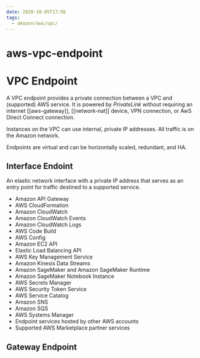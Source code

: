 ```yaml
---
date: 2020-10-05T17:56
tags:
  - amazon/aws/vpc/
---
```


# aws-vpc-endpoint
# VPC Endpoint


A VPC endpoint provides a private connection between a VPC
and (supported) AWS service. 
It is powered by *PrivateLink* without requiring an
internet [[aws-gateway]], [[network-nat]] device, VPN connection, or AwS
Direct Connect connection.

Instances on the VPC can use internal, private IP addresses.
All traffic is on the Amazon network.

Endpoints are virtual and can be horizontally scaled, redundant, and HA.

## Interface Endoint

An elastic network interface with a private IP address that
serves as an entry point for traffic destined to a supported service.

* Amazon API Gateway
* AWS CloudFormation
* Amazon CloudWatch
* Amazon CloudWatch Events
* Amazon CloudWatch Logs
* AWS Code Build
* AWS Config
* Amazon EC2 API
* Elastic Load Balancing API
* AWS Key Management Service
* Amazon Kinesis Data Streams
* Amazon SageMaker and Amazon SageMaker Runtime
* Amazon SageMaker Notebook Instance
* AWS Secrets Manager
* AWS Security Token Service
* AWS Service Catalog
* Amazon SNS
* Amazon SQS
* AWS Systems Manager
* Endpoint services hosted by other AWS accounts
* Supported AWS Marketplace partner services


## Gateway Endpoint


